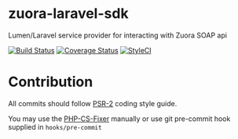 # zuora-laravel-sdk
Lumen/Laravel service provider for interacting with Zuora SOAP api

[![Build Status](https://travis-ci.org/spira/zuora-laravel-sdk.svg?branch=master)](https://travis-ci.org/spira/zuora-laravel-sdk) 
[![Coverage Status](https://coveralls.io/repos/github/spira/zuora-laravel-sdk/badge.svg?branch=master)](https://coveralls.io/github/spira/zuora-laravel-sdk?branch=master)
[![StyleCI](https://styleci.io/repos/50143983/shield)](https://styleci.io/repos/50143983)

# Contribution

All commits should follow [PSR-2](https://github.com/php-fig/fig-standards/blob/master/accepted/PSR-2-coding-style-guide.md) coding style guide.

You may use the [PHP-CS-Fixer](https://github.com/FriendsOfPHP/PHP-CS-Fixer) manually or use git pre-commit hook supplied in `hooks/pre-commit`
